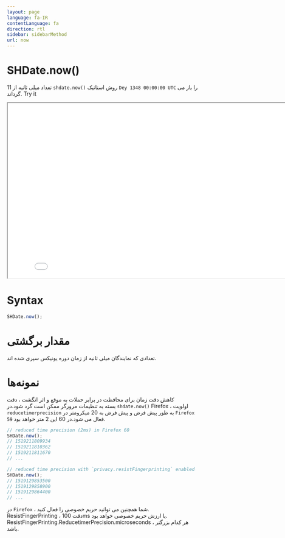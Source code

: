 ```yaml
---
layout: page
language: fa-IR
contentLanguage: fa
direction: rtl
sidebar: sidebarMethod
url: now
---
```


# SHDate.now()

روش استاتیک <code dir = "ltr">shdate.now()</code> تعداد میلی ثانیه از 11 `Dey 1348 00:00:00 UTC` را باز می گرداند.
Try it

<iframe style="width: 830px; height: 460px;" src="/SHDateTime-js/examples/live.html?function=now" title="MDN Web Docs Interactive Example" loading="lazy"></iframe>
<br/>

# Syntax

```js
SHDate.now();
```

# مقدار برگشتی

تعدادی که نمایندگان میلی ثانیه از زمان دوره یونیکس سپری شده اند.

# نمونه‌ها

کاهش دقت زمان
برای محافظت در برابر حملات به موقع و اثر انگشت ، دقت <code dir="ltr">shdate.now()</code> بسته به تنظیمات مرورگر ممکن است گرد شود.در Firefox ، اولویت `reducetimerprecision` به طور پیش فرض و پیش فرض به 20 میکرومتر در `Firefox 59` فعال می شود.در 60 این 2 متر خواهد بود.

```js
// reduced time precision (2ms) in Firefox 60
SHDate.now();
// 1519211809934
// 1519211810362
// 1519211811670
// ...

// reduced time precision with `privacy.resistFingerprinting` enabled
SHDate.now();
// 1519129853500
// 1519129858900
// 1519129864400
// ...
```

در `Firefox` ، شما همچنین می توانید حریم خصوصی را فعال کنید. ResistFingerPrinting ، دقت 100ms یا ارزش حریم خصوصی خواهد بود. ResistFingerPrinting.ReducetimerPrecision.microseconds ، هر کدام بزرگتر باشد.
[](https://developer.mozilla.org/en-US/docs/Web/JavaScript/Reference/Global_Objects/Date/now)
